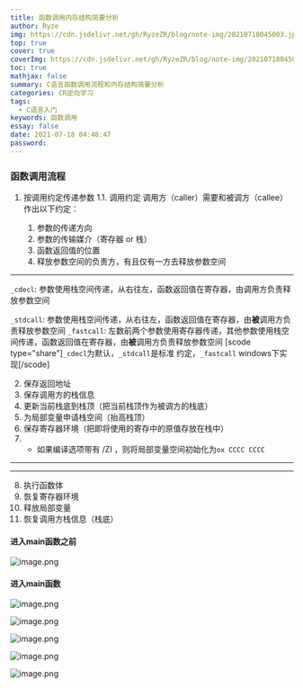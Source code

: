 ```yaml
---
title: 函数调用内存结构简要分析
author: Ryze
img: https://cdn.jsdelivr.net/gh/RyzeZR/blog/note-img/20210718045003.jpeg
top: true
cover: true
coverImg: https://cdn.jsdelivr.net/gh/RyzeZR/blog/note-img/20210718045003.jpeg
toc: true
mathjax: false
summary: C语言函数调用流程和内存结构简要分析
categories: CR逆向学习
tags:
  - C语言入门
keywords: 函数调用
essay: false
date: 2021-07-18 04:48:47
password:
---
```

### 函数调用流程

1. 按调用约定传递参数
   1.1. 调用约定 调用方（caller）需要和被调方（callee）作出以下约定：
   
   1. 参数的传递方向
   2. 参数的传输媒介（寄存器 or 栈）
   3. 函数返回值的位置
   4. 释放参数空间的负责方，有且仅有一方去释放参数空间

---

`_cdecl`: 参数使用栈空间传递，从右往左，函数返回值在寄存器，由调用方负责释放参数空间

`_stdcall`: 参数使用栈空间传递，从右往左，函数返回值在寄存器，由**被**调用方负责释放参数空间
`_fastcall`: 左数前两个参数使用寄存器传递，其他参数使用栈空间传递，函数返回值在寄存器，由**被**调用方负责释放参数空间
[scode type="share"]`_cdecl`为默认，`_stdcall`是标准 约定，`_fastcall` windows下实现[/scode]

2. 保存返回地址
3. 保存调用方的栈信息
4. 更新当前栈底到栈顶（把当前栈顶作为被调方的栈底）
5. 为局部变量申请栈空间（抬高栈顶）
6. 保存寄存器环境（把即将使用的寄存中的原值存放在栈中）
7. * 如果编译选项带有 /ZI ，则将局部变量空间初始化为`ox CCCC CCCC`

---

---

8. 执行函数体
9. 恢复寄存器环境
10. 释放局部变量
11. 恢复调用方栈信息（栈底）

#### 进入main函数之前

![image.png](https://cdn.jsdelivr.net/gh/RyzeZR/blog/note-img/20210718045212.png)

#### 进入main函数

![image.png](https://cdn.jsdelivr.net/gh/RyzeZR/blog/note-img/20210718045229.png)

![image.png](https://cdn.jsdelivr.net/gh/RyzeZR/blog/note-img/20210718045244.png)

![image.png](https://cdn.jsdelivr.net/gh/RyzeZR/blog/note-img/20210718045301.png)

![image.png](https://cdn.jsdelivr.net/gh/RyzeZR/blog/note-img/20210718045317.png)

![image.png](https://cdn.jsdelivr.net/gh/RyzeZR/blog/note-img/20210718045335.png)
